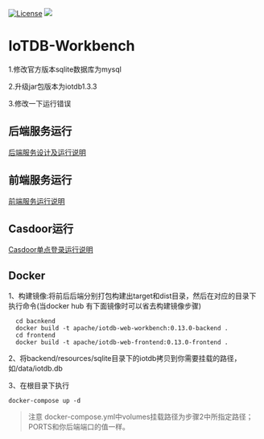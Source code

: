 <!--

    Licensed to the Apache Software Foundation (ASF) under one
    or more contributor license agreements.  See the NOTICE file
    distributed with this work for additional information
    regarding copyright ownership.  The ASF licenses this file
    to you under the Apache License, Version 2.0 (the
    "License"); you may not use this file except in compliance
    with the License.  You may obtain a copy of the License at
        http://www.apache.org/licenses/LICENSE-2.0
    Unless required by applicable law or agreed to in writing,
    software distributed under the License is distributed on an
    "AS IS" BASIS, WITHOUT WARRANTIES OR CONDITIONS OF ANY
    KIND, either express or implied.  See the License for the
    specific language governing permissions and limitations
    under the License.

-->

[![License](https://img.shields.io/badge/license-Apache%202-4EB1BA.svg)](https://www.apache.org/licenses/LICENSE-2.0.html)
![](https://img.shields.io/badge/java--language-1.8-blue.svg)

# IoTDB-Workbench

1.修改官方版本sqlite数据库为mysql

2.升级jar包版本为iotdb1.3.3

3.修改一下运行错误

## 后端服务运行

[后端服务设计及运行说明](backend/README.md)

## 前端服务运行

[前端服务运行说明](frontend/README.md)

## Casdoor运行

[Casdoor单点登录运行说明](casdoor.md)


## Docker

1、构建镜像:将前后后端分别打包构建出target和dist目录，然后在对应的目录下执行命令(当docker hub 有下面镜像时可以省去构建镜像步骤)

```shell script
  cd bacnkend
  docker build -t apache/iotdb-web-workbench:0.13.0-backend .
  cd frontend
  docker build -t apache/iotdb-web-frontend:0.13.0-frontend .
```

2、将backend/resources/sqlite目录下的iotdb拷贝到你需要挂载的路径，如/data/iotdb.db

3、在根目录下执行

`docker-compose up -d`

> 注意 docker-compose.yml中volumes挂载路径为步骤2中所指定路径；PORTS和你后端端口的值一样。
